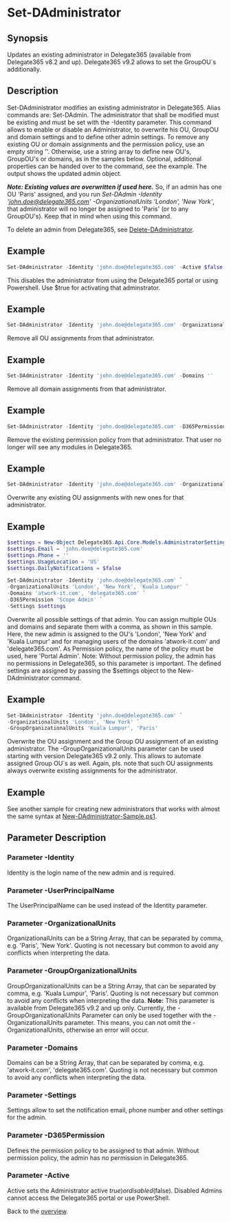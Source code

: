 # Set-DAdministrator

## Synopsis
Updates an existing administrator in Delegate365 (available from Delegate365 v8.2 and up). Delegate365 v9.2 allows to set the GroupOU´s additionally.

## Description
Set-DAdministrator modifies an existing administrator in Delegate365. Alias commands are: Set-DAdmin.
The administrator that shall be modified must be existing and must be set with the -Identity parameter.
This command allows to enable or disable an Administrator, to overwrite his OU, GroupOU and domain settings and to define other admin settings.
To remove any existing OU or domain assignments and the permission policy, use an empty string ''.
Otherwise, use a string array to define new OU's, GroupOU's or domains, as in the samples below.
Optional, additional properties can be handed over to the command, see the example.
The output shows the updated admin object.

***Note: Existing values are overwritten if used here.***
So, if an admin has one OU 'Paris' assigned, and you run _Set-DAdmin -Identity 'john.doe@delegate365.com' -OrganizationalUnits 'London', 'New York'_, that administrator will no longer be assigned to 'Paris' (or to any GroupOU's). Keep that in mind when using this command.

To delete an admin from Delegate365, see [Delete-DAdministrator](./Delete-DAdministrator.md).

## Example
```powershell
Set-DAdministrator -Identity 'john.doe@delegate365.com' -Active $false
```
This disables the administrator from using the Delegate365 portal or using Powershell. Use $true for activating that adminstrator.

## Example
```powershell
Set-DAdministrator -Identity 'john.doe@delegate365.com' -OrganizationalUnits ''
```
Remove all OU assignments from that administrator.

## Example
```powershell
Set-DAdministrator -Identity 'john.doe@delegate365.com' -Domains ''
```
Remove all domain assignments from that administrator.

## Example
```powershell
Set-DAdministrator -Identity 'john.doe@delegate365.com' -D365Permission ''
```
Remove the existing permission policy from that administrator. That user no longer will see any modules in Delegate365.

## Example
```powershell
Set-DAdministrator -Identity 'john.doe@delegate365.com' -OrganizationalUnits 'Paris', 'New York', 'Kuala Lumpur'
```
Overwrite any existing OU assignments with new ones for that administrator.

## Example
```powershell
$settings = New-Object Delegate365.Api.Core.Models.AdministratorSettings
$settings.Email = 'john.doe@delegate365.com'
$settings.Phone = ''
$settings.UsageLocation = 'US'
$settings.DailyNotifications = $false

Set-DAdministrator -Identity 'john.doe@delegate365.com' `
-OrganizationalUnits 'London', 'New York', 'Kuala Lumpur' `
-Domains 'atwork-it.com', 'delegate365.com' `
-D365Permission 'Scope Admin' `
-Settings $settings
```
Overwrite all possible settings of that admin.
You can assign multiple OUs and domains and separate them with a comma, as shown in this sample. Here, the new admin is assigned to the OU's 'London', 'New York' and 'Kuala Lumpur' and for managing users of the domains 'atwork-it.com' and 'delegate365.com'. As Permission policy, the name of the policy must be used, here 'Portal Admin'. Note: Without permission policy, the admin has no permissions in Delegate365, so this parameter is important. The defined settings are assigned by passing the $settings object to the New-DAdministrator command.

## Example
```powershell
Set-DAdministrator -Identity 'john.doe@delegate365.com' `
-OrganizationalUnits 'London', 'New York' `
-GroupOrganizationalUnits 'Kuala Lumpur', 'Paris'
```
Overwrite the OU assignment and the Group OU assignment of an existing administrator. The -GroupOrganizationalUnits parameter can be used starting with version Delegate365 v9.2 only. This allows to automate assigned Group OU´s as well. Again, pls. note that such OU assignments always overwrite existing assignments for the administrator.

## Example
See another sample for creating new administrators that works with almost the same syntax at [New-DAdministrator-Sample.ps1](./Samples/New-DAdministrator-Sample.ps1).

## Parameter Description
### Parameter -Identity
Identity is the login name of the new admin and is required.
### Parameter -UserPrincipalName
The UserPrincipalName can be used instead of the Identity parameter.
### Parameter -OrganizationalUnits
OrganizationalUnits can be a String Array, that can be separated by comma, e.g. 'Paris', 'New York'. Quoting is not necessary but common to avoid any conflicts when interpreting the data.
### Parameter -GroupOrganizationalUnits
GroupOrganizationalUnits can be a String Array, that can be separated by comma, e.g. 'Kuala Lumpur', 'Paris'. Quoting is not necessary but common to avoid any conflicts when interpreting the data.
**Note:** This parameter is available from Delegate365 v9.2 and up only. Currently, the -GroupOrganizationalUnits Parameter can only be used together with the -OrganizationalUnits parameter. This means, you can not omit the -OrganizationalUnits, otherwise an error will occur.
### Parameter -Domains
Domains can be a String Array, that can be separated by comma, e.g. 'atwork-it.com', 'delegate365.com'. Quoting is not necessary but common to avoid any conflicts when interpreting the data.
### Parameter -Settings
Settings allow to set the notification email, phone number and other settings for the admin.
### Parameter -D365Permission
Defines the permission policy to be assigned to that admin. Without permission policy, the admin has no permission in Delegate365.
### Parameter -Active
Active sets the Administrator active $true) or disabled ($false). Disabled Admins cannot access the Delegate365 portal or use PowerShell. 

Back to the [overview](https://github.com/delegate365/PowerShell).
